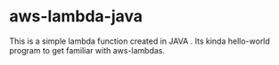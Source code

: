 # aws-lambda-java  
This is a simple lambda function created in JAVA . Its kinda hello-world program to get familiar with aws-lambdas.
